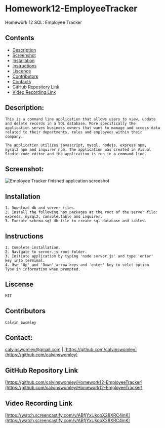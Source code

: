 # Homework12-EmployeeTracker
Homework 12 SQL: Employee Tracker

## Contents
- [Description](#Description)
- [Screenshot](Screenshot)
- [Installation](#Installation)
- [Instructions](#Instructions)
- [Liscence](#Liscence)
- [Contributors](#Contributors)
- [Contacts](#Contacts)
- [GitHub Repository Link](#GitHubRepositoryLink)
- [Video Recording Link](#VideoRecordingLink)


## Description:
    This is a command line application that allows users to view, update and delete records in a SQL database. More specifically the application serves business owners that want to manage and access data related to their departments, roles and employees within their company.

    The application utilizes javascript, mysql, nodejs, express npm, mysql2 npm and inquirer npm. The application was created in Visual Studio code editor and the application is run in a command line.

## Screenshot:
![Employee Tracker finished application screeshot](./App_Screenshot.PNG)

## Installation
    1. Download db and server files.
    2. Install the following npm packages at the root of the server file: express, mysql2, console.table and inquirer.
    3. Execute schema.sql db file to create sql database and tables.

## Instructions
    1. Complete installation.
    2. Navigate to server.js root folder.
    3. Initiate application by typing 'node server.js' and type 'enter' key into termimal.
    4. Use 'Up' and 'Down' arrow keys and 'enter' key to selct option. Tyoe in information when prompted.
    
## Liscense
    MIT

## Contributors
    Calvin Swomley

## Contact:
calvinswomley@gmail.com | [https://github.com/calvinswomley](https://github.com/calvinswomley)

## GitHub Repository Link
[https://github.com/calvinswomley/Homework12-EmployeeTracker](https://github.com/calvinswomley/Homework12-EmployeeTracker)

## Video Recording Link
[https://watch.screencastify.com/v/ABfjYxUkooX28XRC4inK](https://watch.screencastify.com/v/ABfjYxUkooX28XRC4inK)